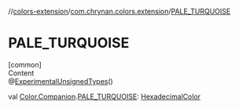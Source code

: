 //[colors-extension](../../index.md)/[com.chrynan.colors.extension](index.md)/[PALE_TURQUOISE](-p-a-l-e_-t-u-r-q-u-o-i-s-e.md)



# PALE_TURQUOISE  
[common]  
Content  
@[ExperimentalUnsignedTypes](https://kotlinlang.org/api/latest/jvm/stdlib/kotlin/-experimental-unsigned-types/index.html)()  
  
val [Color.Companion](../../../colors-core/colors-core/com.chrynan.colors/-color/-companion/index.md).[PALE_TURQUOISE](-p-a-l-e_-t-u-r-q-u-o-i-s-e.md): [HexadecimalColor](../../../colors-core/colors-core/com.chrynan.colors/-hexadecimal-color/index.md)  



